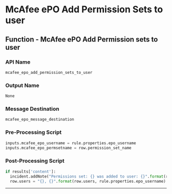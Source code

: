<!--
    DO NOT MANUALLY EDIT THIS FILE
    THIS FILE IS AUTOMATICALLY GENERATED WITH resilient-sdk codegen
-->

# McAfee ePO Add Permission Sets to user

## Function - McAfee ePO Add Permission sets to user

### API Name
`mcafee_epo_add_permission_sets_to_user`

### Output Name
`None`

### Message Destination
`mcafee_epo_message_destination`

### Pre-Processing Script
```python
inputs.mcafee_epo_username = rule.properties.epo_username
inputs.mcafee_epo_permsetname = row.permission_set_name
```

### Post-Processing Script
```python
if results['content']:
  incident.addNote("Permissions set: {} was added to user: {}".format(results['inputs']['mcafee_epo_permsetname'], results['inputs']['mcafee_epo_username']))
  row.users = "{}, {}".format(row.users, rule.properties.epo_username)
```

---

